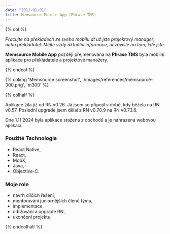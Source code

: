 ```yaml
---
date: "2011-01-01"
title: Memsource Mobile App (Phrase TMS)
---
```

    
{% col %}

*Pracujte na&nbsp;překladech ze&nbsp;svého mobilu ať už jste projektový manager, nebo překladatel.
Mějte vždy aktuální informace, nezávisle na&nbsp;tom, kde jste.*

**Memsource Mobile App** později přejmenována na **Phrase TMS** byla mobilní aplikace pro překladatele a projektové manažery.

{% endcol %}

{% colimg 'Memsource screenshot', '/images/references/memsource-300.png', 'm300' %}

{% colhalf %}

Aplikace žila již od RN v0.26. Já jsem se připojil v&nbsp;době, kdy běžela na&nbsp;RN v0.57.
Poslední upgrade jsem dělal z RN v0.70.9 na RN v0.73.6.

Dne 1.11.2024 byla aplikace stažena z&nbsp;obchodů a&nbsp;je nahrazena webovou aplikací.

### Použité Technologie
 * React Native,
 * React,
 * MobX,
 * Java,
 * Objective-C.

### Moje role
 * návrh dílčích řešení,
 * mentorování juniornějších členů týmu,
 * implementace,
 * udržování a&nbsp;upgrade RN,
 * ukončení projektu.
 
{% endcolhalf %}

